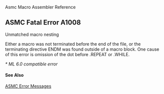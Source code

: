 Asmc Macro Assembler Reference

## ASMC Fatal Error A1008

Unmatched macro nesting

Either a macro was not terminated before the end of the file, or the terminating directive ENDM was found outside of a macro block. One cause of this error is omission of the dot before .REPEAT or .WHILE.

_* ML 6.0 compatible error_

#### See Also

[ASMC Error Messages](readme.md)